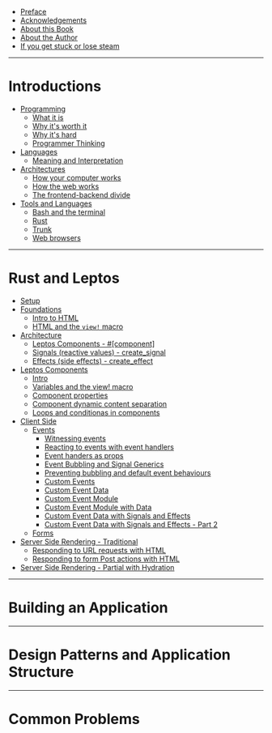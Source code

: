 - [Preface]()
- [Acknowledgements]()
- [About this Book]()
- [About the Author]()
- [If you get stuck or lose steam]()

------------

# Introductions
- [Programming]()
  - [What it is]()
  - [Why it's worth it]()
  - [Why it's hard]()
  - [Programmer Thinking]()
- [Languages]()
  - [Meaning and Interpretation]()
- [Architectures]()
  - [How your computer works]()
  - [How the web works]()
  - [The frontend-backend divide]()
- [Tools and Languages]()
  - [Bash and the terminal]()
  - [Rust]()
  - [Trunk]()
  - [Web browsers]()

------------

# Rust and Leptos
- [Setup](./setup_intro.md)
- [Foundations]()
	- [Intro to HTML](./html_intro.md)
	- [HTML and the `view!` macro](./view_macro_html.md)
- [Architecture]()
	- [Leptos Components - #[component]]()
	- [Signals (reactive values) - create_signal]()
	- [Effects (side effects) - create_effect]()
- [Leptos Components]()
	- [Intro](./leptos_component_intro.md)
	- [Variables and the view! macro](./view_macro_variables.md)
	- [Component properties](./leptos_component_properties.md)
	- [Component dynamic content separation](./leptos_component_dynamic_content_separation.md)
	- [Loops and conditionas in components]()
- [Client Side]()
	- [Events]()
		- [Witnessing events](leptos_component_logging_events.md)
		- [Reacting to events with event handlers](leptos_component_update_from_event.md)
		- [Event handers as props](./event_handlers_as_props.md)
		- [Event Bubbling and Signal Generics](event_bubbling_and_signal_generics.md)
		- [Preventing bubbling and default event behaviours ]()
		- [Custom Events](./custom_events.md)
		- [Custom Event Data](./custom_event_data.md)
		- [Custom Event Module](./custom_event_module.md)
		- [Custom Event Module with Data](./custom_event_module_with_data.md)
		- [Custom Event Data with Signals and Effects](./custom_event_data_with_signals_and_effects.md)
		- [Custom Event Data with Signals and Effects - Part 2](./custom_event_data_with_signals_and_effects_part2.md)
	- [Forms](./forms.md)
- [Server Side Rendering - Traditional]()
	- [Responding to URL requests with HTML]()
	- [Responding to form Post actions with HTML]()
- [Server Side Rendering - Partial with Hydration]()

------------

# Building an Application

------------

# Design Patterns and Application Structure

------------

# Common Problems

